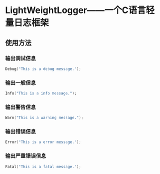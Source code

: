 # LightWeightLogger——一个C语言轻量日志框架
## 使用方法
### 输出调试信息  
```C
Debug("This is a debug message.");
```
### 输出一般信息  
```C
Info("This is a info message.");
```
### 输出警告信息  
```C
Warn("This is a warning message.");
```
### 输出错误信息  
```C
Error("This is a error message.");
```
### 输出严重错误信息  
```C
Fatal("This is a fatal message.");
```
